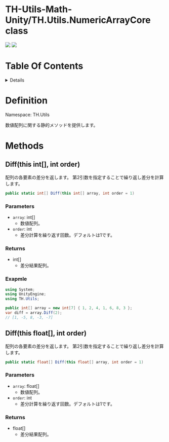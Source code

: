 # TH-Utils-Math-Unity/TH.Utils.NumericArrayCore class<!-- omit in toc -->
<img src="https://img.shields.io/badge/Unity-2021 or Later-blue?&logo=Unity"> <img src="https://img.shields.io/badge/License-MIT-green">


# Table Of Contents <!-- omit in toc -->
<details>
<summary>Details</summary>

- [Definition](#definition)
- [Methods](#methods)
  - [Diff(this int\[\], int order)](#diffthis-int-int-order)
    - [Parameters](#parameters)
    - [Returns](#returns)
    - [Exapmle](#exapmle)
  - [Diff(this float\[\], int order)](#diffthis-float-int-order)
    - [Parameters](#parameters-1)
    - [Returns](#returns-1)
</details>


# Definition
Namespace: TH.Utils

数値配列に関する静的メソッドを提供します。

# Methods
<!-- -------------------------------------------------- -->
## Diff(this int[], int order)
配列の各要素の差分を返します。
第2引数を指定することで繰り返し差分を計算します。


```csharp
public static int[] Diff(this int[] array, int order = 1)
```

### Parameters
- `array`: int[]
  - 数値配列。
- `order`: int
  - 差分計算を繰り返す回数。デフォルトは1です。

### Returns
- int[]
  - 差分結果配列。

### Exapmle

```csharp
using System;
using UnityEngine;
using TH.Utils;

public int[] array = new int[7] { 1, 2, 4, 1, 6, 8, 3 };
var diff = array.Diff(2);
// [1, -5, 8, -3, -7]
```

<!-- -------------------------------------------------- -->
## Diff(this float[], int order)
配列の各要素の差分を返します。
第2引数を指定することで繰り返し差分を計算します。


```csharp
public static float[] Diff(this float[] array, int order = 1)
```

### Parameters
- `array`: float[]
  - 数値配列。
- `order`: int
  - 差分計算を繰り返す回数。デフォルトは1です。

### Returns
- float[]
  - 差分結果配列。